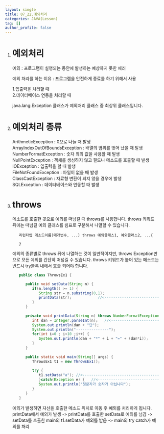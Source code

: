 ```yaml
---
layout: single
title: 07_22.예외처리
categories: JAVA(Lesson)
tag: []
author_profile: false
---
```


1. # 예외처리

   예외 : 프로그램이 실행되는 동안에 발생하는 예상하지 못한 에러   

   예외 처리를 하는 이유 : 프로그램을 안전하게 종료를 하기 위해서 사용   

   1.입출력을 처리할 때   
   2.데이터베이스 연동을 처리할 때   

   java.lang.Exception 클래스가 예외처리 클래스 중 최상위 클래스입니다.   

1. # 예외처리 종류
   ArithmeticException : 0으로 나눌 때 발생   
   ArrayIndexOutOfBoundsException : 배열의 범위를 벗어 났을 때 발생   
   NumberFormatException : 숫자 외의 값을 사용할 때 발생   
   NullPointException : 객체를 생성하지 않고 필드나 메소드를 호출할 때 발생   
   IOException : 입출력을 할 때 발생   
   FileNotFoundException : 파일이 없을 때 발생   
   ClassCastException : 자료형 변환이 되지 않을 경우에 발생   
   SQLException : 데이터베이스와 연동할 때 발생   

1. # throws
   메소드를 호출한 곳으로 예외를 떠넘길 때 throws를 사용합니다. throws 키워드 뒤에는 떠넘길 예외 클래스를 쉼표로 구분해서 나열할 수 있습니다.   
   ```
      리턴타입 메소드이름(매개변수, ...) throws 예외클래스1, 예외클래스2, ...{

      }
   ```   
   예외의 종류별로 throws 뒤에 나열하는 것이 일반적이지만, throws Exception만으로 모든 예외를 간단히 떠넘길 수 있습니다. throws 키워드가 붙어 있는 메소드는 반드시 try블록 내에서 호출 되어야 합니다.

   ```java
      public class ThrowsEx1 {

         public void setData(String n) {
            if(n.length() >= 1) {
               String str = n.substring(0,1);
               printData(str);            //<------------------------------------ 2) printData호출, 4)printData를 호출한 1로 예외를 넘김
            }
         }
         
         private void printData(String n) throws NumberFormatException{
            int dan = Integer.parseInt(n);   //<------------------------------------ 3) NumberFormatException예외 발생, 2로 예외를 넘김
            System.out.println(dan + "단");
            System.out.println("---------------");
            for(int i=0 ; i<10 ;i++) {
               System.out.println(dan + "*" + i + "=" + (dan*i));
            }
         }
         
         public static void main(String[] args) {
            ThrowsEx1 t1 = new ThrowsEx1();
            
            try {
               t1.setData("a");	//<------------------------------------ 1) setData호출
               }catch(Exception e) {   //<------------------------------------ 5) 여기서 Exception을 받음
               System.out.println("첫문자가 숫자가 아닙니다");
            }
         }
      }
   ```   
   예외가 발생하면 자신을 호출한 메소드 위치로 이동 후 예외를 처리하게 됩니다.   
   printData에서 예외가 발생 -> printData를 호출한 setData로 예외를 넘김 -> setData를 호출한 main의 t1.setData가 예외를 받음 -> main의 try catch가 예외를 처리   


